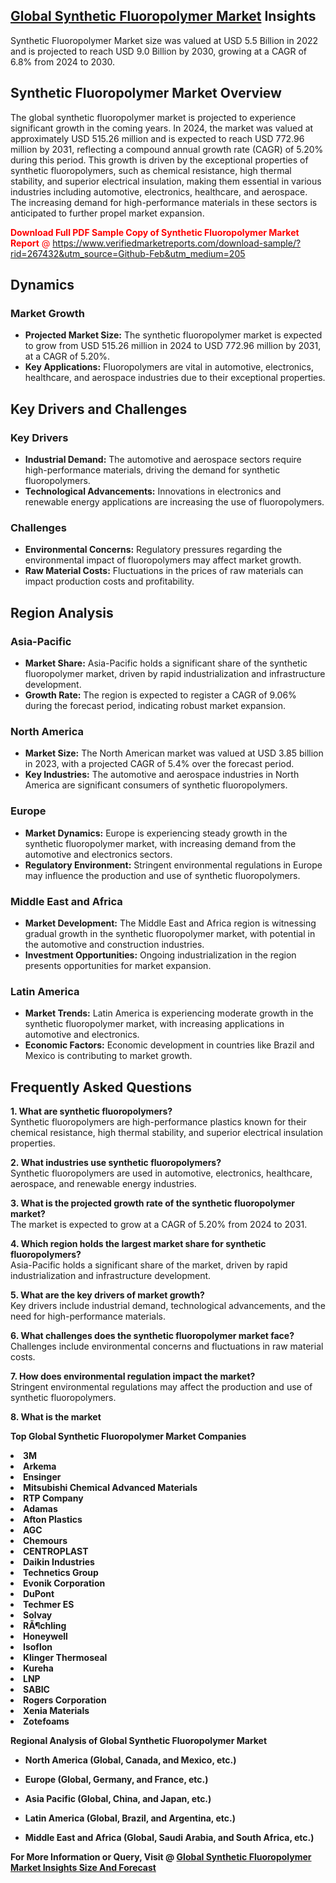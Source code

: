 <h2><a href="https://www.verifiedmarketreports.com/download-sample/?rid=267432&amp;utm_source=Github&amp;utm_medium=205" target="_blank">Global Synthetic Fluoropolymer Market</a> Insights</h2><p>Synthetic Fluoropolymer Market size was valued at USD 5.5 Billion in 2022 and is projected to reach USD 9.0 Billion by 2030, growing at a CAGR of 6.8% from 2024 to 2030.</p><p> <h2>Synthetic Fluoropolymer Market Overview</h2> <p>The global synthetic fluoropolymer market is projected to experience significant growth in the coming years. In 2024, the market was valued at approximately USD 515.26 million and is expected to reach USD 772.96 million by 2031, reflecting a compound annual growth rate (CAGR) of 5.20% during this period. This growth is driven by the exceptional properties of synthetic fluoropolymers, such as chemical resistance, high thermal stability, and superior electrical insulation, making them essential in various industries including automotive, electronics, healthcare, and aerospace. The increasing demand for high-performance materials in these sectors is anticipated to further propel market expansion. </p> <p><p><span class=""><span style="color: #ff0000;"><strong>Download Full PDF Sample Copy of Synthetic Fluoropolymer Market Report</strong> @ </span><a href="https://www.verifiedmarketreports.com/download-sample/?rid=267432&amp;utm_source=Github-Feb&amp;utm_medium=205" target="_blank">https://www.verifiedmarketreports.com/download-sample/?rid=267432&amp;utm_source=Github-Feb&amp;utm_medium=205</a></span></p></p> <h2>Dynamics</h2> <h3>Market Growth</h3> <ul> <li><strong>Projected Market Size:</strong> The synthetic fluoropolymer market is expected to grow from USD 515.26 million in 2024 to USD 772.96 million by 2031, at a CAGR of 5.20%. </li> <li><strong>Key Applications:</strong> Fluoropolymers are vital in automotive, electronics, healthcare, and aerospace industries due to their exceptional properties. </li> </ul> <h2>Key Drivers and Challenges</h2> <h3>Key Drivers</h3> <ul> <li><strong>Industrial Demand:</strong> The automotive and aerospace sectors require high-performance materials, driving the demand for synthetic fluoropolymers. </li> <li><strong>Technological Advancements:</strong> Innovations in electronics and renewable energy applications are increasing the use of fluoropolymers. </li> </ul> <h3>Challenges</h3> <ul> <li><strong>Environmental Concerns:</strong> Regulatory pressures regarding the environmental impact of fluoropolymers may affect market growth. </li> <li><strong>Raw Material Costs:</strong> Fluctuations in the prices of raw materials can impact production costs and profitability. </li> </ul> <h2>Region Analysis</h2> <h3>Asia-Pacific</h3> <ul> <li><strong>Market Share:</strong> Asia-Pacific holds a significant share of the synthetic fluoropolymer market, driven by rapid industrialization and infrastructure development. </li> <li><strong>Growth Rate:</strong> The region is expected to register a CAGR of 9.06% during the forecast period, indicating robust market expansion. </li> </ul> <h3>North America</h3> <ul> <li><strong>Market Size:</strong> The North American market was valued at USD 3.85 billion in 2023, with a projected CAGR of 5.4% over the forecast period. </li> <li><strong>Key Industries:</strong> The automotive and aerospace industries in North America are significant consumers of synthetic fluoropolymers. </li> </ul> <h3>Europe</h3> <ul> <li><strong>Market Dynamics:</strong> Europe is experiencing steady growth in the synthetic fluoropolymer market, with increasing demand from the automotive and electronics sectors. </li> <li><strong>Regulatory Environment:</strong> Stringent environmental regulations in Europe may influence the production and use of synthetic fluoropolymers. </li> </ul> <h3>Middle East and Africa</h3> <ul> <li><strong>Market Development:</strong> The Middle East and Africa region is witnessing gradual growth in the synthetic fluoropolymer market, with potential in the automotive and construction industries. </li> <li><strong>Investment Opportunities:</strong> Ongoing industrialization in the region presents opportunities for market expansion. </li> </ul> <h3>Latin America</h3> <ul> <li><strong>Market Trends:</strong> Latin America is experiencing moderate growth in the synthetic fluoropolymer market, with increasing applications in automotive and electronics. </li> <li><strong>Economic Factors:</strong> Economic development in countries like Brazil and Mexico is contributing to market growth. </li> </ul> <h2>Frequently Asked Questions</h2> <p><strong>1. What are synthetic fluoropolymers?</strong><br>Synthetic fluoropolymers are high-performance plastics known for their chemical resistance, high thermal stability, and superior electrical insulation properties. </p> <p><strong>2. What industries use synthetic fluoropolymers?</strong><br>Synthetic fluoropolymers are used in automotive, electronics, healthcare, aerospace, and renewable energy industries. </p> <p><strong>3. What is the projected growth rate of the synthetic fluoropolymer market?</strong><br>The market is expected to grow at a CAGR of 5.20% from 2024 to 2031. </p> <p><strong>4. Which region holds the largest market share for synthetic fluoropolymers?</strong><br>Asia-Pacific holds a significant share of the market, driven by rapid industrialization and infrastructure development. </p> <p><strong>5. What are the key drivers of market growth?</strong><br>Key drivers include industrial demand, technological advancements, and the need for high-performance materials. </p> <p><strong>6. What challenges does the synthetic fluoropolymer market face?</strong><br>Challenges include environmental concerns and fluctuations in raw material costs. </p> <p><strong>7. How does environmental regulation impact the market?</strong><br>Stringent environmental regulations may affect the production and use of synthetic fluoropolymers. </p> <p><strong>8. What is the market</p><p><strong>Top Global Synthetic Fluoropolymer Market Companies</strong></p><div data-test-id=""><p><li>3M</li><li> Arkema</li><li> Ensinger</li><li> Mitsubishi Chemical Advanced Materials</li><li> RTP Company</li><li> Adamas</li><li> Afton Plastics</li><li> AGC</li><li> Chemours</li><li> CENTROPLAST</li><li> Daikin Industries</li><li> Technetics Group</li><li> Evonik Corporation</li><li> DuPont</li><li> Techmer ES</li><li> Solvay</li><li> RÃ¶chling</li><li> Honeywell</li><li> Isoflon</li><li> Klinger Thermoseal</li><li> Kureha</li><li> LNP</li><li> SABIC</li><li> Rogers Corporation</li><li> Xenia Materials</li><li> Zotefoams</li></p><div><strong>Regional Analysis of&nbsp;Global Synthetic Fluoropolymer Market</strong></div><ul><li dir="ltr"><p dir="ltr">North America&nbsp;(Global, Canada, and Mexico, etc.)</p></li><li dir="ltr"><p dir="ltr">Europe (Global, Germany, and France, etc.)</p></li><li dir="ltr"><p dir="ltr">Asia Pacific&nbsp;(Global, China, and Japan, etc.)</p></li><li dir="ltr"><p dir="ltr">Latin America&nbsp;(Global, Brazil, and Argentina, etc.)</p></li><li dir="ltr">Middle East and Africa&nbsp;(Global, Saudi Arabia, and South Africa, etc.)</li></ul><p><strong>For More Information or Query, Visit @&nbsp;</strong><strong><a href="https://www.verifiedmarketreports.com/product/synthetic-fluoropolymer-market/?utm_source=Github&amp;utm_medium=205" target="_blank">Global Synthetic Fluoropolymer Market Insights Size And Forecast</a></strong></p></div>
